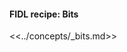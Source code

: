 <div>
  <devsite-expandable>
    <h4 class="showalways">
      FIDL recipe: Bits
    </h4>

<!--
  The following div is used to indicate to CommonMark that the rest of this HTML
  block should be processed as markdown.
-->
<div markdown="1"></div>

<<../concepts/_bits.md>>

  </devsite-expandable>
</div>
